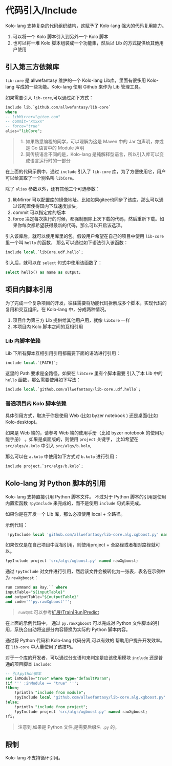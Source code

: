 # 代码引入/Include

Kolo-lang 支持复杂的代码组织结构，这赋予了 Kolo-lang 强大的代码复用能力。

1. 可以将一个 Kolo 脚本引入到另外一个 Kolo 脚本
2. 也可以将一堆 Kolo 脚本组装成一个功能集，然后以 Lib 的方式提供给其他用户使用

## 引入第三方依赖库

`lib-core` 是 allwefantasy 维护的一个 Kolo-lang Lib库，里面有很多用 Kolo-lang 写成的一些功能。Kolo-lang 使用 Github 来作为 Lib 管理工具。

如果需要引入 `lib-core`,可以通过如下方式：

```sql
include lib.`github.com/allwefantasy/lib-core`
where 
-- libMirror="gitee.com"
-- commit="xxxxx"
-- force="true"
alias="libCore";
```

> 1. 如果熟悉编程的同学，可以理解为这是 Maven 中的 Jar 包声明，亦或是 Go 语言中的 Module 声明
> 2. 同传统语言不同的是，Kolo-lang 是纯解释型语言，所以引入库可以变成语言运行时的一部分

在上面的代码示例中，通过 `include` 引入了 `lib-core` 库，为了方便使用它，用户可以给其取了一个别名叫 `libCore`。

除了 `alias` 参数以外，还有其他三个可选参数：

1. libMirror  可以配置库的镜像地址。比如如果gitee也同步了该库，那么可以通过该配置使得国内下载速度加快。
2. commit 可以指定库的版本
3. force 决定每次执行的时候，都强制删除上次下载的代码，然后重新下载。如果你每次都希望获得最新的代码，那么可以开启该选项。

引入该库后，就可以使用库里的包。假设用户希望在自己的项目中使用 `lib-core` 里一个叫 `hello` 的函数，
那么可以通过如下语法引入该函数：

```sql
include local.`libCore.udf.hello`;
```

引入后，就可以在 `select` 句式中使用该函数了：


```sql
select hello() as name as output;
```

## 项目内脚本引用

为了完成一个复杂项目的开发，往往需要将功能代码拆解成多个脚本，实现代码的复用和交互组织。在 Kolo-lang 中，分成两种情况。

1. 项目作为第三方 Lib 提供给其他用户用，就像 `libCore` 一样
2. 本项目内 Kolo 脚本之间的互相引用

### Lib 内脚本依赖

Lib 下所有脚本互相引用引用都需要下面的语法进行引用： 

```sql
include local.`[PATH]`; 
```

这里的 Path 要求是全路径。如果在 `libCore` 里有个脚本需要
引入了本 Lib 中的 `hello` 函数，那么需要使用如下写法：

```sql
include local.`github.com/allwefantasy/lib-core.udf.hello`;
```

### 普通项目内 Kolo 脚本依赖

具体引用方式，取决于你是使用 Web (比如 byzer notebook ) 还是桌面(比如 Kolo-desktop)。

如果是 Web 端的，请参考 Web 端的使用手册（比如 byzer notebook 的使用功能手册） 。如果是桌面版的，则使用 `project` 关键字，
比如希望在 `src/algs/a.kolo` 中引入 `src/algs/b.kolo`,

那么可以在 `a.kolo` 中使用如下方式对 `b.kolo` 进行引用：

```sql
include project.`src/algs/b.kolo`;
```


## Kolo-lang 对 Python 脚本的引用

Kolo-lang 支持直接引用 Python 脚本文件。 不过对于 Python 脚本的引用是使用内置宏函数 `!pyInclude` 来完成的，而不是使用
`include` 句式来完成。

如果你是在开发一个 Lib 库，那么必须使用 local + 全路径。

示例代码：

```sql
 !pyInclude local 'github.com/allwefantasy/lib-core.alg.xgboost.py' named rawXgboost;
```

如果仅仅是在自己项目中互相引用，则使用project + 全路径或者相对路径就可以。

```sql
!pyInclude project 'src/algs/xgboost.py' named rawXgboost;
```

通过 `!pyInclude` 对文件进行引用，然后该文件会被转化为一张表，表名在示例中为 `rawXgboost`：

```sql
run command as Ray.`` where 
inputTable="${inputTable}"
and outputTable="${outputTable}"
and code='''py.rawXgboost''';
```

> `run句式` 可以参考[扩展/Train|Run|Predict](/kolo-lang/zh-cn/grammar/et_statement.md)

在上面的示例代码中， 通过 `py.rawXgboost` 可以完成对 Python 文件脚本的引用，系统会自动将这部分内容替换为实际的
Python 脚本内容。

通过将 Python 代码和 Kolo-lang 代码分离,可以有效的
帮助用户提升开发效率。在 `lib-core` 中大量使用了该技巧。

对于一个库的开发者，可以通过分支语句来判定是应该使用模块 `include` 还是普通的项目脚本 `include`:

```sql
-- 引入python脚本
set inModule="true" where type="defaultParam";
!if ''' :inModule == "true" ''';
!then;
    !println "include from module";
    !pyInclude local 'github.com/allwefantasy/lib-core.alg.xgboost.py' named rawXgboost;
!else;
    !println "include from project";
    !pyInclude project 'src/algs/xgboost.py' named rawXgboost;
!fi;    
```



> 注意到,如果是 Python 文件,是需要后缀名 `.py` 的。

## 限制

Kolo-lang 不支持循环引用。



